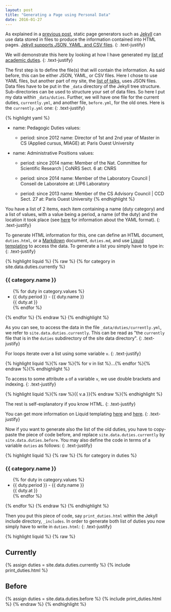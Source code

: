 ```yaml
---
layout: post
title: "Generating a Page using Personal Data"
date: 2016-01-27
---
```


As explained in a [previous post](), static page generators such as [Jekyll](http://jekyllrb.com/)
can use data stored in files to produce the information contained into HTML pages.
[Jekyll supports JSON, YAML, and CSV files](http://jekyllrb.com/docs/datafiles/).
{: .text-justify}

We will demonstrate this here by looking at how I have generated my [list of academic duties]({{site.url}}/duties.html).
{: .text-justify}

The first step is to define the file(s) that will contain the information.
As said before, this can be either JSON, YAML, or CSV files.
Here I chose to use YAML files, but another part of my site, the [list of talks]({{site.url}}/talks.html), uses JSON files.
Data files have to be put in the `_data` directory of the Jekyll tree structure.
Sub-directories can be used to structure your set of data files. So here I put my data within `_data/duties`.
Further, we will have one file for the current duties, `currently.yml`,
and another file, `before.yml`, for the old ones. Here is the `currently.yml` one:
{: .text-justify}

{% highlight yaml %}
- name: Pedagogic Duties
  values:

  - period: since 2012
    name: Director of 1st and 2nd year of Master in CS (Applied cursus, MIAGE)
    at: Paris Ouest University

- name: Administrative Positions
  values:

  - period: since 2014
    name: Member of the Nat. Committee for Scientific Research | CoNRS Sect. 6
    at: CNRS

  - period: since 2014
    name: Member of the Laboratory Council | Conseil de Laboratoire
    at: LIP6 Laboratory

  - period: since 2013
    name: Member of the CS Advisory Council | CCD Sect. 27
    at: Paris Ouest University
{% endhighlight %}

You have a list of 2 items, each item containing a name (duty category) and a list of values,
with a value being a period, a name (of the duty) and the location it took place
(see [here](https://fr.wikipedia.org/wiki/YAML) for information about the YAML format).
{: .text-justify}

To generate HTML information for this, one can define an HTML document, `duties.html`,
or a [Markdown](http://daringfireball.net/projects/markdown/) document, `duties.md`,
and use [Liquid templating](http://liquidmarkup.org/) to access the data.
To generate a list you simply have to type in:
{: .text-justify}

{% highlight liquid %}
{% raw %}
{% for category in site.data.duties.currently %}
<h3>{{ category.name }}</h3>
<ul>
    {% for duty in category.values %}
    <li>{{ duty.period }} - {{ duty.name }}<br/>
    {{ duty.at }}
    </li>
    {% endfor %}
</ul>
{% endfor %}
{% endraw %}
{% endhighlight %}

As you can see, to access the data in the file `_data/duties/currently.yml`, we refer to `site.data.duties.currently`.
This can be read as "the `currently` file that is in the `duties` subdirectory of the site data directory".
{: .text-justify}

For loops iterate over a list using some variable `v`.
{: .text-justify}

{% highlight liquid %}{% raw %}{% for v in list %}...{% endfor %}{% endraw %}{% endhighlight %}

To access to some attribute `a` of a variable `v`, we use double brackets and indexing.
{: .text-justify}

{% highlight liquid %}{% raw %}{{ v.a }}{% endraw %}{% endhighlight %}

The rest is self-explanatory if you know HTML.
{: .text-justify}

You can get more information on Liquid templating [here](http://jekyllrb.com/docs/datafiles/) and [here](http://liquidmarkup.org/).
{: .text-justify}

Now if you want to generate also the list of the old duties, you have to copy-paste the piece of code before,
and replace `site.data.duties.currently` by `site.data.duties.before`.
You may also define the code in terms of a variable `duties` as follows:
{: .text-justify}

{% highlight liquid %}
{% raw %}
{% for category in duties %}
<h3>{{ category.name }}</h3>
<ul>
    {% for duty in category.values %}
    <li>{{ duty.period }} - {{ duty.name }}<br/>
    {{ duty.at }}
    </li>
    {% endfor %}
</ul>
{% endfor %}
{% endraw %}
{% endhighlight %}

Then you put this piece of code, say `print_duties.html` within the Jekyll include directory, `_includes`.
In order to generate both list of duties you now simply have to write in `duties.html`:
{: .text-justify}

{% highlight liquid %}
{% raw %}
## Currently

{% assign duties = site.data.duties.currently %}
{% include print_duties.html %}

## Before

{% assign duties = site.data.duties.before %}
{% include print_duties.html %}
{% endraw %}
{% endhighlight %}
